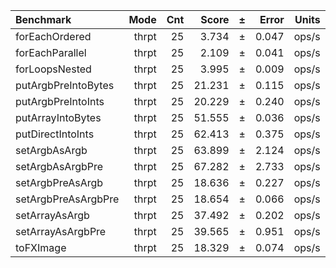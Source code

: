 Benchmark | Mode | Cnt | Score | ± | Error | Units
:---------|-----:|----:|------:|---|------:|-----:
forEachOrdered | thrpt | 25 | 3.734 | ± | 0.047 | ops/s
forEachParallel | thrpt | 25 | 2.109 | ± | 0.041 | ops/s
forLoopsNested | thrpt | 25 | 3.995 | ± | 0.009 | ops/s
putArgbPreIntoBytes | thrpt | 25 | 21.231 | ± | 0.115 | ops/s
putArgbPreIntoInts | thrpt | 25 | 20.229 | ± | 0.240 | ops/s
putArrayIntoBytes | thrpt | 25 | 51.555 | ± | 0.036 | ops/s
putDirectIntoInts | thrpt | 25 | 62.413 | ± | 0.375 | ops/s
setArgbAsArgb | thrpt | 25 | 63.899 | ± | 2.124 | ops/s
setArgbAsArgbPre | thrpt | 25 | 67.282 | ± | 2.733 | ops/s
setArgbPreAsArgb | thrpt | 25 | 18.636 | ± | 0.227 | ops/s
setArgbPreAsArgbPre | thrpt | 25 | 18.654 | ± | 0.066 | ops/s
setArrayAsArgb | thrpt | 25 | 37.492 | ± | 0.202 | ops/s
setArrayAsArgbPre | thrpt | 25 | 39.565 | ± | 0.951 | ops/s
toFXImage | thrpt | 25 | 18.329 | ± | 0.074 | ops/s
